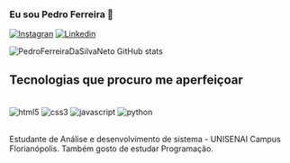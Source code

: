 ### Eu sou Pedro Ferreira 🤔

[![Instagran](https://img.shields.io/badge/Instagram-E4405F?style=for-the-badge&logo=instagram&logoColor=white)](https://www.instagram.com/pedro1977ferreira/)
[![Linkedin](https://img.shields.io/badge/LinkedIn-0077B5?style=for-the-badge&logo=linkedin&logoColor=white)](https://www.linkedin.com/in/pedro-ferreira-da-silva-neto-37a040263/)

![PedroFerreiraDaSilvaNeto GitHub stats](https://github-readme-stats.vercel.app/api?username=PedroFerreiraDaSilvaNeto&show_icons=true&theme=dark)

## Tecnologias que procuro me aperfeiçoar

<div style="display: inline_block"><br/>
<img align="center" alt="html5" src="https://img.shields.io/badge/HTML5-E34F26?style=for-the-badge&logo=html5&logoColor=white"/>
<img align="center" alt="css3" src="https://img.shields.io/badge/CSS3-1572B6?style=for-the-badge&logo=css3&logoColor=white"/>
<img align="center" alt="javascript" src="https://img.shields.io/badge/JavaScript-F7DF1E?style=for-the-badge&logo=javascript&logoColor=black"/>
<img align="center" alt="python" src="https://img.shields.io/badge/Python-14354C?style=for-the-badge&logo=python&logoColor=white"/>
</div><br/>

Estudante de Análise e desenvolvimento de sistema - UNISENAI  Campus Florianópolis.
Também gosto de estudar Programação.
